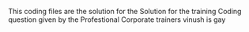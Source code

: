 This  coding files are the solution for the Solution for the training Coding question given by the Profestional Corporate trainers
vinush is gay

